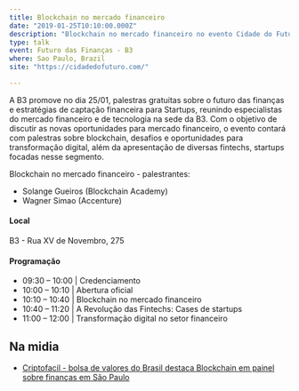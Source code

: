 ```yaml
---
title: Blockchain no mercado financeiro
date: "2019-01-25T10:10:00.000Z"
description: "Blockchain no mercado financeiro no evento Cidade do Futuro - o Futuro das Finanças, realizado na B3, Sao Paulo, Brasil"
type: talk
event: Futuro das Finanças - B3
where: Sao Paulo, Brazil
site: "https://cidadedofuturo.com/"

---
```


A B3 promove no dia 25/01, palestras gratuitas sobre o futuro das finanças e estratégias de captação financeira para Startups, reunindo especialistas do mercado financeiro e de tecnologia na sede da B3.   Com o objetivo de discutir as novas oportunidades para mercado financeiro, o evento contará com palestras sobre blockchain, desafios e oportunidades para transformação digital, além da apresentação de diversas fintechs, startups focadas nesse segmento.

Blockchain no mercado financeiro - palestrantes: 
- Solange Gueiros (Blockchain Academy)
- Wagner Simao (Accenture)

#### Local
B3 - Rua XV de Novembro, 275

#### Programação
- 09:30 – 10:00 | Credenciamento
- 10:00 – 10:10 | Abertura oficial
- 10:10 – 10:40 | Blockchain no mercado financeiro
- 10:40 – 11:20 | A Revolução das Fintechs: Cases de startups
- 11:00 – 12:00 | Transformação digital no setor financeiro


## Na midia
- <a href="https://www.criptofacil.com/bolsa-de-valores-do-brasil-destaca-blockchain-em-painel-sobre-financas-em-sao-paulo/" target="_blank">Criptofacil - bolsa de valores do Brasil destaca Blockchain em painel sobre finanças em São Paulo</a>
